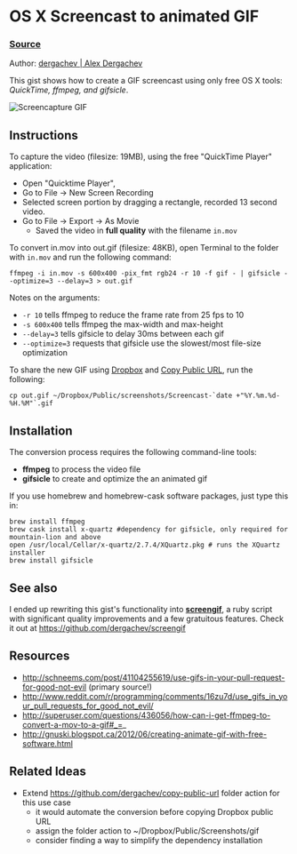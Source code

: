 # OS X Screencast to animated GIF

### [Source](https://gist.github.com/dergachev/4627207)

Author: [dergachev | Alex Dergachev](https://github.com/dergachev)

This gist shows how to create a GIF screencast using only free OS X tools: *QuickTime, ffmpeg, and gifsicle*.

![Screencapture GIF](http://dl-web.dropbox.com/u/29440342/screenshots/OBDHSF-KJDFKJS-screencapture.gif)

## Instructions

To capture the video (filesize: 19MB), using the free "QuickTime Player" application:

* Open "Quicktime Player", 
* Go to File -> New Screen Recording
* Selected screen portion by dragging a rectangle, recorded 13 second video. 
* Go to File -> Export -> As Movie
  * Saved the video in **full quality** with the filename `in.mov` 

To convert in.mov into out.gif (filesize: 48KB), open Terminal to the folder with `in.mov` and run the following command:

    ffmpeg -i in.mov -s 600x400 -pix_fmt rgb24 -r 10 -f gif - | gifsicle --optimize=3 --delay=3 > out.gif

Notes on the arguments:

* `-r 10` tells ffmpeg to reduce the frame rate from 25 fps to 10
* `-s 600x400` tells ffmpeg the max-width and max-height
* `--delay=3` tells gifsicle to delay 30ms between each gif
* `--optimize=3` requests that gifsicle use the slowest/most file-size optimization 

To share the new GIF using [Dropbox](http://dropbox.com) and [Copy Public URL](https://github.com/dergachev/copy-public-url), run the following:

    cp out.gif ~/Dropbox/Public/screenshots/Screencast-`date +"%Y.%m.%d-%H.%M"`.gif
  
## Installation

The conversion process requires the following command-line tools:

* **ffmpeg** to process the video file
* **gifsicle** to create and optimize the an animated gif

If you use homebrew and homebrew-cask software packages, just type this in: 

    brew install ffmpeg 
    brew cask install x-quartz #dependency for gifsicle, only required for mountain-lion and above
    open /usr/local/Cellar/x-quartz/2.7.4/XQuartz.pkg # runs the XQuartz installer
    brew install gifsicle


## See also

I ended up rewriting this gist's functionality into [**screengif**](https://github.com/dergachev/screengif), a ruby script with significant quality improvements and a few gratuitous features. Check it out at https://github.com/dergachev/screengif

## Resources

* http://schneems.com/post/41104255619/use-gifs-in-your-pull-request-for-good-not-evil (primary source!)
* http://www.reddit.com/r/programming/comments/16zu7d/use_gifs_in_your_pull_requests_for_good_not_evil/
* http://superuser.com/questions/436056/how-can-i-get-ffmpeg-to-convert-a-mov-to-a-gif#_=_
* http://gnuski.blogspot.ca/2012/06/creating-animate-gif-with-free-software.html

## Related Ideas

* Extend https://github.com/dergachev/copy-public-url folder action for this use case
  * it would automate the conversion before copying Dropbox public URL
  * assign the folder action to ~/Dropbox/Public/Screenshots/gif
  * consider finding a way to simplify the dependency installation
